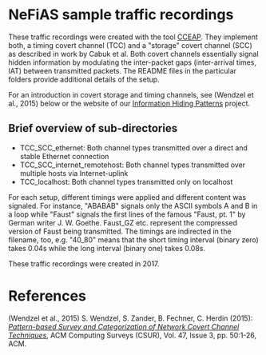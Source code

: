 # NeFiAS sample traffic recordings

These traffic recordings were created with the tool [CCEAP](https://github.com/cdpxe/CCEAP). They implement both, a timing covert channel (TCC) and a "storage" covert channel (SCC) as described in work by Cabuk et al. Both covert channels essentially signal hidden information by modulating the inter-packet gaps (inter-arrival times, IAT) between transmitted packets. The README files in the particular folders provide additional details of the setup.

For an introduction in covert storage and timing channels, see (Wendzel et al., 2015) below or the website of our [Information Hiding Patterns](https://ih-patterns.blogspot.com/p/introduction.html) project.

## Brief overview of sub-directories

* TCC_SCC_ethernet: Both channel types transmitted over a direct and stable Ethernet connection
* TCC_SCC_internet_remotehost: Both channel types transmitted over multiple hosts via Internet-uplink
* TCC_localhost: Both channel types transmitted only on localhost

For each setup, different timings were applied and different content was signaled. For instance, "ABABAB" signals only the ASCII symbols A and B in a loop while "Faust" signals the first lines of the famous "Faust, pt. 1" by German writer J. W. Goethe. Faust_GZ etc. represent the compressed version of Faust being transmitted. The timings are indirected in the filename, too, e.g. "40_80" means that the short timing interval (binary zero) takes 0.04s while the long interval (binary one) takes 0.08s.

These traffic recordings were created in 2017.

# References

(Wendzel et al., 2015) S. Wendzel, S. Zander, B. Fechner, C. Herdin (2015): *[Pattern-based Survey and Categorization of Network Covert Channel Techniques](https://dl.acm.org/citation.cfm?doid=2737799.2684195)*, ACM Computing Surveys (CSUR), Vol. 47, Issue 3, pp. 50:1-26, ACM.
